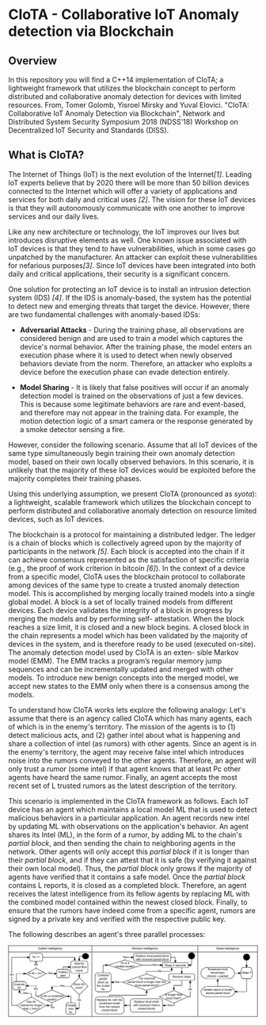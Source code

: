 # CIoTA - Collaborative IoT Anomaly detection via Blockchain

## Overview
In this repository you will find a C++14 implementation of CIoTA; 
a lightweight framework that utilizes the blockchain concept to perform distributed and collaborative anomaly detection for devices with limited resources. 
From, Tomer Golomb, Yisroel Mirsky and Yuval Elovici.
"CIoTA: Collaborative IoT Anomaly Detection via Blockchain", Network and Distributed System Security Symposium 2018 (NDSS'18) Workshop on Decentralized IoT Security and Standards (DISS).

## What is CIoTA?




The Internet of Things (IoT) is the next evolution of the Internet<cite>[1]</cite>. 
Leading IoT experts believe that by 2020 there will be more than 50 billion devices connected to the Internet which will offer a variety of applications and services for both daily and critical uses <cite>[2]</cite>.
The vision for these IoT devices is that they will autonomously communicate with one another to improve services and our daily lives.

Like any new architecture or technology, 
the IoT improves our lives but introduces disruptive elements as well. 
One known issue associated with IoT devices is that they tend to have vulnerabilities, 
which in some cases go unpatched by the manufacturer. 
An attacker can exploit these vulnerabilities for nefarious purposes<cite>[3]</cite>. 
Since IoT devices have been integrated into both daily and critical applications, 
their security is a significant concern.

One solution for protecting an IoT device is to install an intrusion detection system (IDS) <cite>[4]</cite>.
If the IDS is anomaly-based, the system has the potential to detect new and emerging threats that target the device.
However, there are two fundamental challenges with anomaly-based IDSs:

* **Adversarial Attacks** - During the training phase, all observations are considered benign and are used to train a model which captures the device's normal behavior. 
After the training phase, the model enters an execution phase where it is used to detect when newly observed behaviors deviate from the norm. 
Therefore, an attacker who exploits a device before the execution phase can evade detection entirely.

* **Model Sharing** - It is likely that false positives will occur if an anomaly detection model is trained on the observations of just a few devices. 
This is because some legitimate behaviors are rare and event-based, and therefore may not appear in the training data. 
For example, the motion detection logic of a smart camera or the response generated by a smoke detector sensing a fire.

However, consider the following scenario. 
Assume that all IoT devices of the same type simultaneously begin training their own anomaly detection model, 
based on their own locally observed behaviors. 
In this scenario, it is unlikely that the majority of these IoT devices would be exploited before the majority completes their training phases.

Using this underlying assumption, we present CIoTA (pronounced as _syota_): a lightweight, scalable framework which utilizes the blockchain concept to perform distributed and collaborative anomaly detection on resource limited devices, such as IoT devices. 


The blockchain is a protocol for maintaining a distributed ledger. The ledger is a chain of blocks which is collectively agreed upon by the majority of participants in the network <cite>[5]</cite>. Each block is accepted into the chain if it can achieve consensus represented as the satisfaction of specific criteria (e.g., the proof of work criterion in bitcoin <cite>[6]</cite>). In the context of a device from a specific model, CIoTA uses the blockchain protocol to collaborate among devices of the same type to create a trusted anomaly detection model. This is accomplished by merging locally trained models into a single global model. A block is a set of locally trained models from different devices. Each device validates the integrity of a block in progress by merging the models and by performing self- attestation. When the block reaches a size limit, it is closed and a new block begins. A closed block in the chain represents a model which has been validated by the majority of devices in the system, and is therefore ready to be used (executed on-site).
The anomaly detection model used by CIoTA is an exten- sible Markov model (EMM). The EMM tracks a program’s regular memory jump sequences and can be incrementally updated and merged with other models. To introduce new benign concepts into the merged model, we accept new states to the EMM only when there is a consensus among the models.

To understand how CIoTA works lets explore the following analogy:
Let's assume that there is an agency called CIoTA which has many agents, each of which is in the enemy's territory. 
The mission of the agents is to (1) detect malicious acts, and (2) gather intel about what is happening and share a collection of intel (as rumors) with other agents. 
Since an agent is in the enemy's territory, the agent may receive false intel which introduces noise into the rumors conveyed to the other agents. 
Therefore, an agent will only trust a rumor (some intel) if that agent knows that at least Pc other agents have heard the same rumor. 
Finally, an agent accepts the most recent set of L trusted rumors as the latest description of the territory. 

This scenario is implemented in the CIoTA framework as follows. 
Each IoT device has an agent which maintains a local model ML that is used to detect malicious behaviors in a particular application. 
An agent records new intel by updating ML with observations on the application's behavior. 
An agent shares its Intel (ML), in the form of a rumor, by adding ML to the chain's _partial block_, 
and then sending the chain to neighboring agents in the network. 
Other agents will only accept this _partial block_ if it is longer than their _partial block_, 
and if they can attest that it is safe (by verifying it against their own local model). 
Thus, the _partial block_ only grows if the majority of agents have verified that it contains a safe model. 
Once the _partial block_ contains L reports, it is closed as a completed block. 
Therefore, an agent receives the latest intelligence from its fellow agents by replacing ML with the combined model contained within the newest closed block. 
Finally, to ensure that the rumors have indeed come from a specific agent, rumors are signed by a private key and verified with the respective public key. 

The following describes an agent's three parallel processes:

![Image](LLD3-1.png?raw=true)
